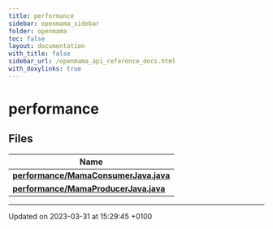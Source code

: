 ```yaml
---
title: performance
sidebar: openmama_sidebar
folder: openmama
toc: false
layout: documentation
with_title: false
sidebar_url: /openmama_api_reference_docs.html
with_doxylinks: true
---
```


# performance



## Files

| Name           |
| -------------- |
| **[performance/MamaConsumerJava.java](MamaConsumerJava_8java.html#file-mamaconsumerjava.java)**  |
| **[performance/MamaProducerJava.java](MamaProducerJava_8java.html#file-mamaproducerjava.java)**  |






-------------------------------

Updated on 2023-03-31 at 15:29:45 +0100
